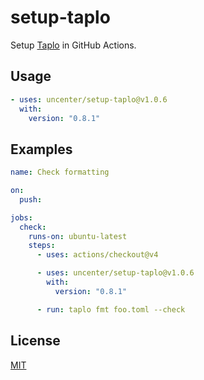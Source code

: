 # setup-taplo

Setup [Taplo](https://taplo.tamasfe.dev/) in GitHub Actions.

## Usage

```yaml
- uses: uncenter/setup-taplo@v1.0.6
  with:
    version: "0.8.1"
```

## Examples

```yaml
name: Check formatting

on:
  push:

jobs:
  check:
    runs-on: ubuntu-latest
    steps:
      - uses: actions/checkout@v4

      - uses: uncenter/setup-taplo@v1.0.6
        with:
          version: "0.8.1"

      - run: taplo fmt foo.toml --check
```

## License

[MIT](LICENSE)
